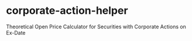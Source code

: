 # corporate-action-helper
Theoretical Open Price Calculator for Securities with Corporate Actions on Ex-Date
